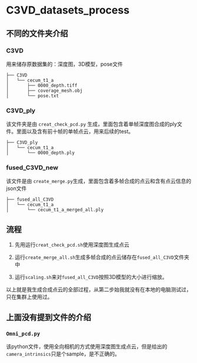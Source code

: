 # C3VD_datasets_process
## 不同的文件夹介绍

### C3VD
用来储存原数据集的：深度图，3D模型，pose文件
```
├── C3VD
│   └── cecum_t1_a
│       ├── 0000_depth.tiff
│       ├── coverage_mesh.obj
│       └── pose.txt
```
### C3VD_ply
该文件夹是由 ``creat_check_pcd.py`` 生成，里面包含着单帧深度图合成的ply文件。里面以及含有前十帧的单帧点云，用来后续的test。
```
├── C3VD_ply
│   └── cecum_t1_a
│       └── 0000_depth.ply
```
### fused_C3VD_new
该文件是由 ``create_merge.py``生成，里面包含着多帧合成的点云和含有点云信息的json文件
```
├── fused_all_C3VD
│   └── cecum_t1_a
│       └── cecum_t1_a_merged_all.ply
```

## 流程

1. 先用运行``creat_check_pcd.sh``使用深度图生成点云

2. 运行``create_merge_all.sh``生成多帧合成的点云储存在``fused_all_C3VD``文件夹中

3. 运行``scaling.sh``来对``fused_all_C3VD``按照3D模型的大小进行缩放。

以上就是我生成合成点云的全部过程，从第二步始我就没有在本地的电脑测试过，只在集群上使用过。

## 上面没有提到文件的介绍

### ``Omni_pcd.py`` 
该python文件，使用全向相机的方式使用深度图生成点云，但是给出的``camera_intrinsics``只是个sample，是不正确的。

